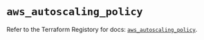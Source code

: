 # `aws_autoscaling_policy`

Refer to the Terraform Registory for docs: [`aws_autoscaling_policy`](https://registry.terraform.io/providers/hashicorp/aws/3.76.1/docs/resources/autoscaling_policy).

